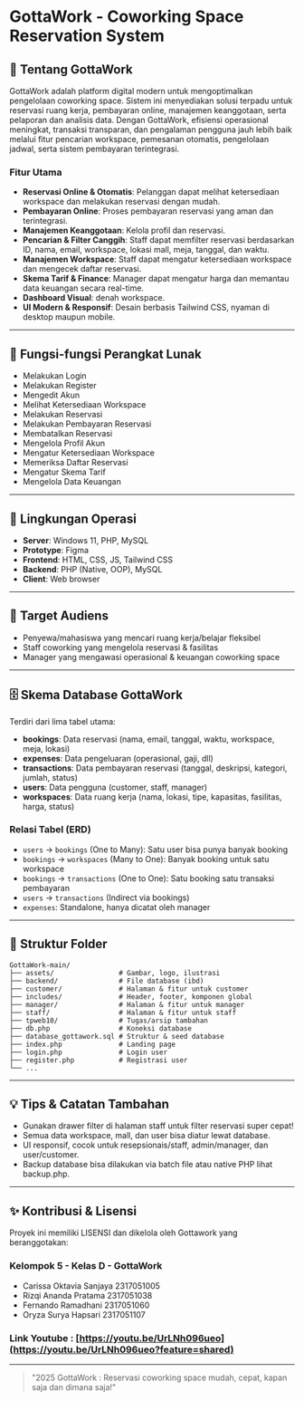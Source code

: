 # GottaWork - Coworking Space Reservation System

## 🚀 Tentang GottaWork
GottaWork adalah platform digital modern untuk mengoptimalkan pengelolaan coworking space. Sistem ini menyediakan solusi terpadu untuk reservasi ruang kerja, pembayaran online, manajemen keanggotaan, serta pelaporan dan analisis data. Dengan GottaWork, efisiensi operasional meningkat, transaksi transparan, dan pengalaman pengguna jauh lebih baik melalui fitur pencarian workspace, pemesanan otomatis, pengelolaan jadwal, serta sistem pembayaran terintegrasi.

### Fitur Utama
- **Reservasi Online & Otomatis**: Pelanggan dapat melihat ketersediaan workspace dan melakukan reservasi dengan mudah.
- **Pembayaran Online**: Proses pembayaran reservasi yang aman dan terintegrasi.
- **Manajemen Keanggotaan**: Kelola profil dan reservasi.
- **Pencarian & Filter Canggih**: Staff dapat memfilter reservasi berdasarkan ID, nama, email, workspace, lokasi mall, meja, tanggal, dan waktu.
- **Manajemen Workspace**: Staff dapat mengatur ketersediaan workspace dan mengecek daftar reservasi.
- **Skema Tarif & Finance**: Manager dapat mengatur harga dan memantau data keuangan secara real-time.
- **Dashboard Visual**: denah workspace.
- **UI Modern & Responsif**: Desain berbasis Tailwind CSS, nyaman di desktop maupun mobile.

---

## 🧩 Fungsi-fungsi Perangkat Lunak
- Melakukan Login
- Melakukan Register
- Mengedit Akun
- Melihat Ketersediaan Workspace
- Melakukan Reservasi
- Melakukan Pembayaran Reservasi
- Membatalkan Reservasi
- Mengelola Profil Akun
- Mengatur Ketersediaan Workspace
- Memeriksa Daftar Reservasi
- Mengatur Skema Tarif
- Mengelola Data Keuangan

---

## 🏢 Lingkungan Operasi
- **Server**: Windows 11, PHP, MySQL
- **Prototype**: Figma
- **Frontend**: HTML, CSS, JS, Tailwind CSS
- **Backend**: PHP (Native, OOP), MySQL
- **Client**: Web browser

---

## 🎯 Target Audiens
- Penyewa/mahasiswa yang mencari ruang kerja/belajar fleksibel
- Staff coworking yang mengelola reservasi & fasilitas
- Manager yang mengawasi operasional & keuangan coworking space

---

## 🗄️ Skema Database GottaWork
Terdiri dari lima tabel utama:
- **bookings**: Data reservasi (nama, email, tanggal, waktu, workspace, meja, lokasi)
- **expenses**: Data pengeluaran (operasional, gaji, dll)
- **transactions**: Data pembayaran reservasi (tanggal, deskripsi, kategori, jumlah, status)
- **users**: Data pengguna (customer, staff, manager)
- **workspaces**: Data ruang kerja (nama, lokasi, tipe, kapasitas, fasilitas, harga, status)

### Relasi Tabel (ERD)
- `users` → `bookings` (One to Many): Satu user bisa punya banyak booking
- `bookings` → `workspaces` (Many to One): Banyak booking untuk satu workspace
- `bookings` → `transactions` (One to One): Satu booking satu transaksi pembayaran
- `users` → `transactions` (Indirect via bookings)
- `expenses`: Standalone, hanya dicatat oleh manager

---

## 📁 Struktur Folder
```
GottaWork-main/
├── assets/                # Gambar, logo, ilustrasi
├── backend/               # File database (ibd)
├── customer/              # Halaman & fitur untuk customer
├── includes/              # Header, footer, komponen global
├── manager/               # Halaman & fitur untuk manager
├── staff/                 # Halaman & fitur untuk staff
├── tpweb10/               # Tugas/arsip tambahan
├── db.php                 # Koneksi database
├── database_gottawork.sql # Struktur & seed database
├── index.php              # Landing page
├── login.php              # Login user
├── register.php           # Registrasi user
└── ...
```

---

## 💡 Tips & Catatan Tambahan
- Gunakan drawer filter di halaman staff untuk filter reservasi super cepat!
- Semua data workspace, mall, dan user bisa diatur lewat database.
- UI responsif, cocok untuk resepsionais/staff, admin/manager, dan user/customer.
- Backup database bisa dilakukan via batch file atau native PHP lihat backup.php.

---

## ✨ Kontribusi & Lisensi
Proyek ini memiliki LISENSI dan dikelola oleh Gottawork yang beranggotakan:
### Kelompok 5 - Kelas D - GottaWork
- Carissa Oktavia Sanjaya 2317051005
- Rizqi Ananda Pratama 2317051038
- Fernando Ramadhani 2317051060
- Oryza Surya Hapsari 2317051107
### Link Youtube : [https://youtu.be/UrLNh096ueo](https://youtu.be/UrLNh096ueo?feature=shared)
---

> "2025 GottaWork : Reservasi coworking space mudah, cepat, kapan saja dan dimana saja!"

